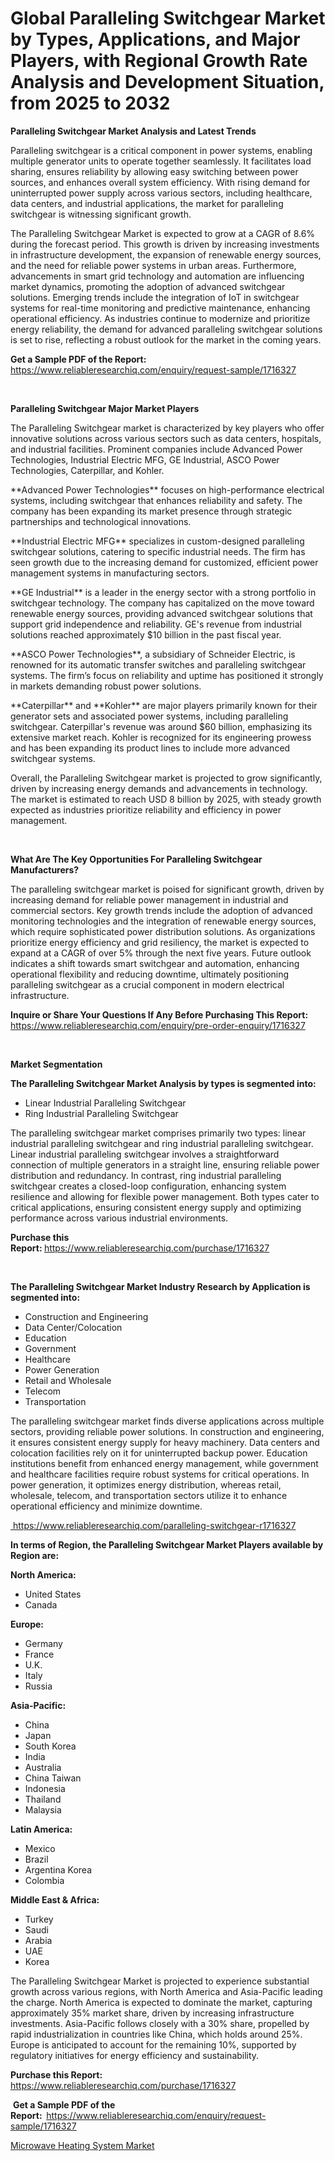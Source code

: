 <p><h1>Global Paralleling Switchgear Market by Types, Applications, and Major Players, with Regional Growth Rate Analysis and Development Situation, from 2025 to 2032</h1></p><p><strong>Paralleling Switchgear Market Analysis and Latest Trends</strong></p>
<p><p>Paralleling switchgear is a critical component in power systems, enabling multiple generator units to operate together seamlessly. It facilitates load sharing, ensures reliability by allowing easy switching between power sources, and enhances overall system efficiency. With rising demand for uninterrupted power supply across various sectors, including healthcare, data centers, and industrial applications, the market for paralleling switchgear is witnessing significant growth.</p><p>The Paralleling Switchgear Market is expected to grow at a CAGR of 8.6% during the forecast period. This growth is driven by increasing investments in infrastructure development, the expansion of renewable energy sources, and the need for reliable power systems in urban areas. Furthermore, advancements in smart grid technology and automation are influencing market dynamics, promoting the adoption of advanced switchgear solutions. Emerging trends include the integration of IoT in switchgear systems for real-time monitoring and predictive maintenance, enhancing operational efficiency. As industries continue to modernize and prioritize energy reliability, the demand for advanced paralleling switchgear solutions is set to rise, reflecting a robust outlook for the market in the coming years.</p></p>
<p><strong>Get a Sample PDF of the Report:&nbsp;</strong> <a href="https://www.reliableresearchiq.com/enquiry/request-sample/1716327?utm_campaign=2459&utm_medium=2&utm_source=Github&utm_content=ia&utm_term=19022025&utm_id=paralleling-switchgear">https://www.reliableresearchiq.com/enquiry/request-sample/1716327</a></p>
<p>&nbsp;</p>
<p><strong>Paralleling Switchgear Major Market Players</strong></p>
<p><p>The Paralleling Switchgear market is characterized by key players who offer innovative solutions across various sectors such as data centers, hospitals, and industrial facilities. Prominent companies include Advanced Power Technologies, Industrial Electric MFG, GE Industrial, ASCO Power Technologies, Caterpillar, and Kohler.</p><p>**Advanced Power Technologies** focuses on high-performance electrical systems, including switchgear that enhances reliability and safety. The company has been expanding its market presence through strategic partnerships and technological innovations.</p><p>**Industrial Electric MFG** specializes in custom-designed paralleling switchgear solutions, catering to specific industrial needs. The firm has seen growth due to the increasing demand for customized, efficient power management systems in manufacturing sectors.</p><p>**GE Industrial** is a leader in the energy sector with a strong portfolio in switchgear technology. The company has capitalized on the move toward renewable energy sources, providing advanced switchgear solutions that support grid independence and reliability. GE's revenue from industrial solutions reached approximately $10 billion in the past fiscal year.</p><p>**ASCO Power Technologies**, a subsidiary of Schneider Electric, is renowned for its automatic transfer switches and paralleling switchgear systems. The firm’s focus on reliability and uptime has positioned it strongly in markets demanding robust power solutions.</p><p>**Caterpillar** and **Kohler** are major players primarily known for their generator sets and associated power systems, including paralleling switchgear. Caterpillar's revenue was around $60 billion, emphasizing its extensive market reach. Kohler is recognized for its engineering prowess and has been expanding its product lines to include more advanced switchgear systems.</p><p>Overall, the Paralleling Switchgear market is projected to grow significantly, driven by increasing energy demands and advancements in technology. The market is estimated to reach USD 8 billion by 2025, with steady growth expected as industries prioritize reliability and efficiency in power management.</p></p>
<p>&nbsp;</p>
<p><strong>What Are The Key Opportunities For Paralleling Switchgear Manufacturers?</strong></p>
<p><p>The paralleling switchgear market is poised for significant growth, driven by increasing demand for reliable power management in industrial and commercial sectors. Key growth trends include the adoption of advanced monitoring technologies and the integration of renewable energy sources, which require sophisticated power distribution solutions. As organizations prioritize energy efficiency and grid resiliency, the market is expected to expand at a CAGR of over 5% through the next five years. Future outlook indicates a shift towards smart switchgear and automation, enhancing operational flexibility and reducing downtime, ultimately positioning paralleling switchgear as a crucial component in modern electrical infrastructure.</p></p>
<p><strong>Inquire or Share Your Questions If Any Before Purchasing This Report:</strong> <a href="https://www.reliableresearchiq.com/enquiry/pre-order-enquiry/1716327?utm_campaign=2459&utm_medium=2&utm_source=Github&utm_content=ia&utm_term=19022025&utm_id=paralleling-switchgear">https://www.reliableresearchiq.com/enquiry/pre-order-enquiry/1716327</a></p>
<p>&nbsp;</p>
<p><strong>Market Segmentation</strong></p>
<p><strong>The Paralleling Switchgear Market Analysis by types is segmented into:</strong></p>
<p><ul><li>Linear Industrial Paralleling Switchgear</li><li>Ring Industrial Paralleling Switchgear</li></ul></p>
<p><p>The paralleling switchgear market comprises primarily two types: linear industrial paralleling switchgear and ring industrial paralleling switchgear. Linear industrial paralleling switchgear involves a straightforward connection of multiple generators in a straight line, ensuring reliable power distribution and redundancy. In contrast, ring industrial paralleling switchgear creates a closed-loop configuration, enhancing system resilience and allowing for flexible power management. Both types cater to critical applications, ensuring consistent energy supply and optimizing performance across various industrial environments.</p></p>
<p><strong>Purchase this Report:&nbsp;</strong><a href="https://www.reliableresearchiq.com/purchase/1716327?utm_campaign=2459&utm_medium=2&utm_source=Github&utm_content=ia&utm_term=19022025&utm_id=paralleling-switchgear">https://www.reliableresearchiq.com/purchase/1716327</a></p>
<p>&nbsp;</p>
<p><strong>The Paralleling Switchgear Market Industry Research by Application is segmented into:</strong></p>
<p><ul><li>Construction and Engineering</li><li>Data Center/Colocation</li><li>Education</li><li>Government</li><li>Healthcare</li><li>Power Generation</li><li>Retail and Wholesale</li><li>Telecom</li><li>Transportation</li></ul></p>
<p><p>The paralleling switchgear market finds diverse applications across multiple sectors, providing reliable power solutions. In construction and engineering, it ensures consistent energy supply for heavy machinery. Data centers and colocation facilities rely on it for uninterrupted backup power. Education institutions benefit from enhanced energy management, while government and healthcare facilities require robust systems for critical operations. In power generation, it optimizes energy distribution, whereas retail, wholesale, telecom, and transportation sectors utilize it to enhance operational efficiency and minimize downtime.</p></p>
<p><a href="https://www.reliableresearchiq.com/paralleling-switchgear-r1716327?utm_campaign=2459&utm_medium=2&utm_source=Github&utm_content=ia&utm_term=19022025&utm_id=paralleling-switchgear">&nbsp;https://www.reliableresearchiq.com/paralleling-switchgear-r1716327</a></p>
<p><strong>In terms of Region, the Paralleling Switchgear Market Players available by Region are:</strong></p>
<p>
    <p> <strong> North America: </strong>
        <ul>
            <li>United States</li>
            <li>Canada</li>
        </ul>
        </p> 
    <p> <strong> Europe: </strong>
        <ul>
            <li>Germany</li>
            <li>France</li>
            <li>U.K.</li>
            <li>Italy</li>
            <li>Russia</li>
        </ul>
        </p> 
    <p> <strong> Asia-Pacific: </strong>
        <ul>
            <li>China</li>
            <li>Japan</li>
            <li>South Korea</li>
            <li>India</li>
            <li>Australia</li>
            <li>China Taiwan</li>
            <li>Indonesia</li>
            <li>Thailand</li>
            <li>Malaysia</li>
        </ul>
        </p> 
    <p> <strong> Latin America: </strong>
        <ul>
            <li>Mexico</li>
            <li>Brazil</li>
            <li>Argentina Korea</li>
            <li>Colombia</li>
        </ul>
        </p> 
    <p> <strong> Middle East & Africa: </strong>
        <ul>
            <li>Turkey</li>
            <li>Saudi</li>
            <li>Arabia</li>
            <li>UAE</li>
            <li>Korea</li>
        </ul>
    </p>
    </p>
<p><p>The Paralleling Switchgear Market is projected to experience substantial growth across various regions, with North America and Asia-Pacific leading the charge. North America is expected to dominate the market, capturing approximately 35% market share, driven by increasing infrastructure investments. Asia-Pacific follows closely with a 30% share, propelled by rapid industrialization in countries like China, which holds around 25%. Europe is anticipated to account for the remaining 10%, supported by regulatory initiatives for energy efficiency and sustainability.</p></p>
<p><strong>Purchase this Report: </strong><a href="https://www.reliableresearchiq.com/purchase/1716327?utm_campaign=2459&utm_medium=2&utm_source=Github&utm_content=ia&utm_term=19022025&utm_id=paralleling-switchgear">https://www.reliableresearchiq.com/purchase/1716327</a></p>
<p>&nbsp;<strong>Get a Sample PDF of the Report:&nbsp;&nbsp;</strong><a href="https://www.reliableresearchiq.com/enquiry/request-sample/1716327?utm_campaign=2459&utm_medium=2&utm_source=Github&utm_content=ia&utm_term=19022025&utm_id=paralleling-switchgear">https://www.reliableresearchiq.com/enquiry/request-sample/1716327</a></p>
<p><strong></strong></p>
<p><p><a href="https://github.com/hartsockdonnette82/Market-Research-Report-List-1/blob/main/microwave-heating-system-market.md?utm_campaign=2459&utm_medium=2&utm_source=Github&utm_content=ia&utm_term=19022025&utm_id=paralleling-switchgear">Microwave Heating System Market</a></p></p>